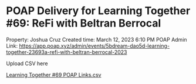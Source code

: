 # POAP Delivery for Learning Together #69: ReFi with Beltran Berrocal

Property: Joshua Cruz
Created time: March 12, 2023 6:10 PM
POAP Admin Link: https://app.poap.xyz/admin/events/5bdream-dao5d-learning-together-23693a-refi-with-beltran-berrocal-2023

Upload CSV here

[Learning Together #69 POAP Links.csv](POAP%20Delivery%20for%20Learning%20Together%20#69%20ReFi%20with%20%20431e52fe4de34d87bbb3028ab5c74fc6/Learning_Together_69_POAPs.csv)

[](POAP%20Delivery%20for%20Learning%20Together%20#69%20ReFi%20with%20%20431e52fe4de34d87bbb3028ab5c74fc6/Untitled%20d8db84d744ea4cf298a6cb3a51fa1a39.csv)
